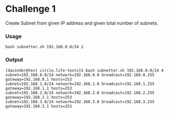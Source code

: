 # Challenge 1
Create Subnet from given IP address and given total number of subnets.

### Usage
```
bash subnetter.sh 192.168.0.0/24 2
```

### Output
```
[davinder@test circle.life-tests]$ bash subnetter.sh 192.168.0.0/24 4
subnet=192.168.0.0/24 network=192.168.0.0 broadcast=192.168.0.255 gateway=192.168.0.1 hosts=253
subnet=192.168.1.0/24 network=192.168.1.0 broadcast=192.168.1.255 gateway=192.168.1.1 hosts=253
subnet=192.168.2.0/24 network=192.168.2.0 broadcast=192.168.2.255 gateway=192.168.2.1 hosts=253
subnet=192.168.3.0/24 network=192.168.3.0 broadcast=192.168.3.255 gateway=192.168.3.1 hosts=253
```
